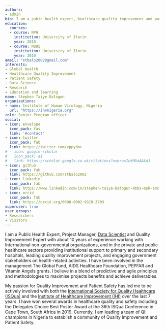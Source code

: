 ```yaml
---
authors:
- admin
bio: I am a pubic health expert, healthcare quality improvement and patient safety expert, data scientist and project manager. I am passionate about improving healthcare indices in my country, and open to new opportunites.
education:
  courses:
  - course: MPH
    institution: University of Ilorin
    year: 2018
  - course: MBBS
    institution: University of Ilorin
    year: 2010
email: "stbalo2002@gmail.com"
interests:
- Global Health
- Healthcare Quality Improvement
- Patient Safety
- Data Science
- Research
- Education and learning
name: Stephen Taiye Balogun
organizations:
- name: Institute of Human Virology, Nigeria
  url: "https://ihvnigeria.org"
role: Senior Program officer
social:
- icon: envelope
  icon_pack: fas
  link: '#contact'
- icon: twitter
  icon_pack: fab
  link: https://twitter.com/eppydoc
# - icon: google-scholar
#   icon_pack: ai
#   link: https://scholar.google.co.uk/citations?user=sIwtMXoAAAAJ
- icon: github
  icon_pack: fab
  link: https://github.com/stbalo2002
- icon: linkedin
  icon_pack: fab
  link: https://www.linkedin.com/in/stephen-taiye-balogun-mbbs-mph-smc-pmp-fisqua-b49078a6/
- icon: orcid
  icon_pack: fab
  link: https://orcid.org/0000-0002-9928-3703
superuser: true
user_groups:
- Researchers
- Visitors
---
```


I am a Public Health Expert, Project Manager, [Data Scientist](https://www.r4hds.github.io/) and Quality Improvement Expert with about 10 years of experience working with International non-governmental organizations, and in the private and public healthcare sectors providing institutional support to primary and secondary hospitals, leading quality improvement projects, and engaging government stakeholders on health-related activities. I have been involved in the management The Global Fund, AIDS Healthcare Foundation, PEPFAR and Vitamin Angels grants. I believe in a blend of predictive and agile principles and methodologies to maximise projects benefits and achieve deliverables. 

My passion for Quality Improvement and Patient Safety has led me to be actively involved with both the [International Society for Quality Healthcare (ISQua)](https://www.isqua.org/) and the [Institute of Healthcare Improvement (IHI)](https://ihi.org/) over the last 7 years. I have won several awards in healthcare quality and safety including the Delegates Choice Best Poster Award at the 36th ISQua Conference in Cape Town, South Africa in 2019. Currently, I am leading a team of QI champions in Nigeria to establish a community of Quality Improvement and Patient Safety.


